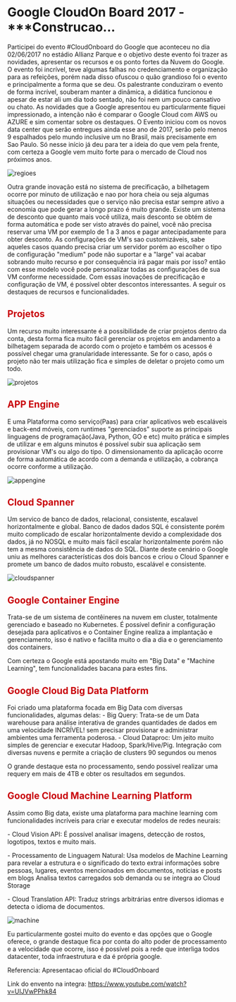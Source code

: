# Google CloudOn Board 2017 - ***Construcao...

Participei do evento #CloudOnboard do Google que aconteceu no dia 02/06/2017 no estádio Allianz Parque e o objetivo deste evento foi trazer as novidades, apresentar os recursos e os ponto fortes da Nuvem do Google.
O evento foi incrível, teve algumas falhas no credenciamento e organização para as refeições, porém nada disso ofuscou o quão grandioso foi o evento e principalmente a forma que se deu. Os palestrante conduziram o evento de forma incrível, souberam manter a dinâmica, a didática funcionou e apesar de estar ali um dia todo sentado, não foi nem um pouco cansativo ou chato.
As novidades que a Google apresentou eu particularmente fiquei impressionado, a intenção não é comparar o Google Cloud com AWS ou AZURE e sim comentar sobre os destaques.
O Evento iniciou com os novos data center que serão entregues ainda esse ano de 2017, serão pelo menos 9 espalhados pelo mundo inclusive um no Brasil, mais precisamente em Sao Paulo. Só nesse início já deu para ter a ideia do que vem pela frente, com certeza a Google vem muito forte para o mercado de Cloud nos próximos anos.

![regioes](https://cloud.githubusercontent.com/assets/24530268/26766563/b3ba9eb0-496a-11e7-9239-d1383be63330.png)


Outra grande inovação está no sistema de precificação, a bilhetagem ocorre por minuto de utilização e nao por hora cheia ou seja algumas situações ou necessidades que o serviço não precisa estar sempre ativo a economia que pode gerar a longo prazo é muito grande. Existe um sistema de desconto que quanto mais você utiliza, mais desconto se obtém de forma automática e pode ser visto através do painel, você não precisa reservar uma VM por exemplo de 1 a 3 anos e pagar antecipadamente para obter desconto.
As configurações de VM's sao customizáveis, sabe aqueles casos quando precisa criar um servidor porém ao escolher o tipo de configuração "medium" pode não suportar e a "large" vai acabar sobrando muito recurso e por consequência irá pagar mais por isso? então com esse modelo você pode personalizar todas as configurações de sua VM conforme necessidade.
Com essas inovações de precificação e configuração de VM, é possível obter descontos interessantes. A seguir os destaques de recursos e funcionalidades.


<h2>
    <font color="#c9040a"> Projetos </font>
</h2>
Um recurso muito interessante é a possibilidade de criar projetos dentro da conta, desta forma fica muito fácil gerenciar os projetos em andamento a bilhetagem separada de acordo com o projeto e também os acessos é possível chegar uma granularidade interessante. Se for o caso, após o projeto não ter mais utilização fica e simples de deletar o projeto como um todo. 

![projetos](https://cloud.githubusercontent.com/assets/24530268/26782416/ed7e0556-49c9-11e7-877a-8814367ad6c2.png)


<h2>
    <font color="#c9040a"> APP Engine </font>
</h2>
E uma Plataforma como serviço(Paas) para criar aplicativos web escaláveis e back-end móveis, com runtimes "gerenciados" suporte as principais linguagens de programação(Java, Python, GO e etc) muito prática e simples de utilizar e em alguns minutos é possível subir sua aplicação sem provisionar VM's ou algo do tipo. O dimensionamento da aplicação ocorre de forma automática de acordo com a demanda e utilização, a cobrança ocorre conforme a utilização.

![appengine](https://cloud.githubusercontent.com/assets/24530268/26786162/04c5bde6-49dc-11e7-9dbf-1d3b072f35c8.png)


<h2>
    <font color="#c9040a"> Cloud Spanner </font>
</h2>
Um servico de banco de dados, relacional, consistente, escalavel horizontalmente e global. Banco de dados dados SQL é consistente porém muito complicado de escalar horizontalmente devido a complexidade dos dados, já no NOSQL e muito mais fácil escalar horizontalmente porém não tem a mesma consistência de dados do SQL. Diante deste cenário o Google uniu as melhores características dos dois bancos e criou o Cloud Spanner e promete um banco de dados muito robusto, escalável e consistente.

![cloudspanner](https://cloud.githubusercontent.com/assets/24530268/26782105/3a0b691a-49c8-11e7-8c90-a363f2a698cb.png)


<h2>
    <font color="#c9040a"> Google Container Engine </font>
</h2>
Trata-se de um sistema de contêineres na nuvem em cluster, totalmente gerenciado e baseado no Kubernetes. É possível definir a configuração desejada para aplicativos e o Container Engine realiza a implantação e gerenciamento, isso é nativo e facilita muito o dia a dia e o gerenciamento dos containers.

Com certeza o Google está apostando muito em "Big Data" e "Machine Learning", tem funcionalidades bacana para estes fins.


<h2>
    <font color="#c9040a"> Google Cloud Big Data Platform </font>
</h2>
Foi criado uma plataforma focada em Big Data com diversas funcionalidades, algumas delas:
- Big Query: Trata-se de um Data warehouse para análise interativa de grandes quantidades de dados em uma velocidade INCRÍVEL! sem precisar provisionar e administrar ambientes uma ferramenta poderosa.
- Cloud Dataproc: Um jeito muito simples de gerenciar e executar Hadoop, Spark/Hive/Pig. Integração com diversas nuvens e permite a criação de clusters 90 segundos ou menos

O grande destaque esta no processamento, sendo possivel realizar uma requery em mais de 4TB e obter os resultados em segundos.


<h2>
    <font color="#c9040a"> Google Cloud Machine Learning Platform </font>
</h2>
Assim como Big data, existe uma plataforma para machine learning com funcionalidades incríveis para criar e executar modelos de redes neurais:
<p>- Cloud Vision API: É possível analisar imagens, detecção de rostos, logotipos, textos e muito mais.<p />
<p>- Processamento de Linguagem Natural: Usa modelos de Machine Learning para revelar a estrutura e o significado do texto extrai informações sobre pessoas, lugares, eventos mencionados em documentos, notícias e posts em blogs Analisa textos carregados sob demanda ou se integra ao Cloud Storage<p />
<p>- Cloud Translation API: Traduz strings arbitrárias entre diversos idiomas e detecta o idioma de documentos.<p />

![machine](https://cloud.githubusercontent.com/assets/24530268/26789414/9d5d3afc-49e6-11e7-804b-a34a7a338685.png)

Eu particularmente gostei muito do evento e das opções que o Google oferece, o grande destaque fica por conta do alto poder de processamento e a velocidade que ocorre, isso é possível pois a rede que interliga todos datacenter, toda infraestrutura e da é própria google.

Referencia:
Apresentacao oficial do #CloudOnboard

Link do envento na integra:
https://www.youtube.com/watch?v=UIJVwPPhk84

